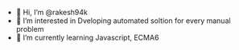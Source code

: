 - 👋 Hi, I’m @rakesh94k
- 👀 I’m interested in Dveloping automated soltion for every manual problem
- 🌱 I’m currently learning Javascript, ECMA6

<!---
rakesh94k/rakesh94k is a ✨ special ✨ repository because its `README.md` (this file) appears on your GitHub profile.
You can click the Preview link to take a look at your changes.
--->
